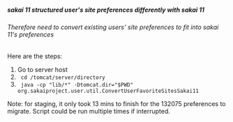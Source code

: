 

##### sakai 11 structured user's site preferences differently with sakai 11

###### Therefore need to convert existing users' site preferences to fit into sakai 11's preferences

Here are the steps:

1. Go to server host
2. ``` cd /tomcat/server/directory```
3. ``` java -cp "lib/*" -Dtomcat.dir="$PWD" org.sakaiproject.user.util.ConvertUserFavoriteSitesSakai11```


Note: for staging, it only took 13 mins to finish for the 132075 preferences to migrate.  Script could be run multiple times if interrupted. 